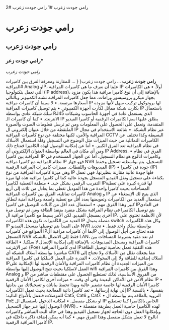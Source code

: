 رامي جودت زعرب #1
رامي جودت زعرب #2
# رامي جودت زعرب
## رامي جودت زعرب

### رامي جودت زعر*

*رامي جودت زعرب*

  **رامي جودت زعرب**
  ...
  رامي جودت زعرب{
  {
  ...
للمقارنة ومعرفة الفرق بين كاميرات المراقبة# Analog وIP، علينا أن نعرف ما هي كاميرات المراقبة IP أولاً.
•	هي الكاميرات التي تعمل بتكنولوجيا (IP address)، بالإضافة إلى أن نوع كاميرا مراقبة هذا يكون مزود بجهاز ميكرو بروسيسور ورامات، مما جعل كاميرات المراقبة تشبه الكمبيوتر وبالتالي أسعارها مرتفعة.
•	لا سيما أن كاميرات مراقبة IP لها بروتوكول تركيب سهل لأنها مزودة بكارت شبكة مماثل لكارت أجهزة الكمبيوتر.
•	يتم توصيل كاميرات المراقبة IP باستعمال سلك شبكة عادي بواسطة RJ45 الذي يستعمل عادة في أجهزة الحاسوب وشبكات الانترنت.
•	كما أن كاميرات الـ IP يطلق عليها اسم الكاميرات الرقمية أو كاميرا الفيديو المتقدمة، وتعمل على الحصول على المعلومات ومن ثم ترسل مَعلومات الصوت والصورة الملتقطة من خلال عنوان إلكتروني ال IP عبر نظام الشبكة.
•	شائعة الاستخدام في مجال المراقبة والأمن، لكنها مختلفة عن نوع كاميرات المراقبة CCTV البسيطة وكذا تختلف عن الكاميرات التماثلية من حيث الميزات مثل الوضوح في التسجيل وقلة استعمال الأسلاك في نظام المراقبة تعد الفرق الكبير.
•	أما عن إمكانية الوصول لهذه الكاميرا فمتاح ذلك ومن أي مكان في العالم بواسطة العنوان الإلكتروني أي IP Address.
•	الفرق في نظام المراقبة بين كاميرا IP وكاميرات انالوج هو نظام التسجيل، أما عن الجهاز المستخدم في نظام المراقبة مع كاميرا مراقبة IP فهو جهاز NVR للتسجيل، يتم بواسطته تسجيل وحفظ الفيديوهات واللقطات.
مميزات كاميرات المراقبة الرقمية (IP)
•	جودة في كاميرا (IP) وهي ميزة كاميرات المراقبة من نوع IP فلها جودة عالية مقارنة بنظيرتها. فهي تعمل بكفاءة على تسجيل ونقل الفيديو المسجل بجودة عالية كما أن كاميرا مراقبة هذه لها ميزة التقريب الرقمي بشكل جيد.
•	منطقة التغطية لكاميرا IPلها قدرة كبيرة على تغطية المساحات بحيث كاميرا واحدة من هذا الموديل تغطي بما يعادل من ثلاث إلى أربع كاميرات تماثلية، الفرق بين كاميرات المراقبة Analog و IP الذي يتيح لك الإستغناء عن إستعمال العديد من الكاميرات وتعويضها بعدد أقل مع تغطية واسعة ومراقبة أمنية لنطاق كبير وهذا الفرق مهم.
•	استعمال عدد أقل من كَابلات التوصيل في كاميرا IPفي العادي يتم توصيل الكاميرا في نظام المراقبة بشكل منفرد بمنفذ الطاقة ومن ثم توصل مرة أخرى بمسجل الفيديو. لكن الأمر بسيط مع كاميرا مراقبة ال IP، لأن الأنظمة تحتوي على العديد من الكَاميرات تكون هذه الكَاميرات IP متصلة بمبدل switch وكل هذه  الكَاميرات IP  على المبدأ يتم توصيلها بمسجل الفيديو NVR بواسطة سلك واحد فقط.
•	تحديد المواقع في كاميرات IPبما أن كاميرات مراقبة الIP هذه تحتاج من أجل الوصول إلى المسجل NVR فقط إلى الاتصال بالشبكة LAN، لم تعد مقيد بشروط المسافات بين كاميرات المراقبة ومسجل الفيديوهات، بالإضافة إلى إمكانية الإتصال لا سلكيا.
•	الطاقة عبر الإيثرنت (Poe) لدى كاميرا المراقبة IPهذه التقنية تعمل بخاصية توصيل الطاقة مباشرة بواسطة أسلاك الشبكة أي CAT6 مما يجعلك تقلل من الأسلاك ولا تحتاج إلى أسلاك إضافية للطاقة ولا إلى المحولات.
•	القدرة على العمل لاسلكيا في كاميرا المراقبة IPمن الميزات الجديدة أن نظام كاميرات المراقبة والأمان الرقمية لها الإمكانية على العمل لاسلكيا بحيث تتيح الوصول إليها بواسطة wifi وهذا الفرق بين كاميرات المراقبة Analog و IP من الفروق الأساسية، لذلك تستطيع الحصول على مقتطفات مباشر من نظام الأمن في الأماكن البعيدة وفي أي وقت.
•	ميزات أخرى لكاميرا الأمان الرقمية IP
•	كاميرا الأمان الرقمية لها خاصية تشفير عالية وبهذا تحفظ بياناتك و تسجيلاتك من بدايتها إلى نهاية إرسالها.
•	تعد كاميرا ذاتية المعالجة بحيث تعمل الكَاميرات IP بنفسها.
•	بالنسبة للموصلات فتعمل بألأنواع التالية؛ Cat5, Cat6 و Cat7.
•	التزويد بالطاقة يتم بواسطة ال PoE او بشكل منفصل.
•	 امكانية الدخول باستعمال ال IP الخاص بالكاميرا كما تستطيع الوصول إليها عبر جهاز التسجيل (NVR)..
•	لهذه الكاميرا خاصية العمل بطريقة منفصلة وبإمكانها العمل دون الحاجة لجهاز تسجيل الفيديو وهذا في حالة البث المباشر وكاميرات انالوج لا تعمل بشكل منفصل وهذا الفرق مهم.
•	كما أنه يمكن إضافة ذاكرة داخليّة في كاميرا المراقبة الرقمية IP.
